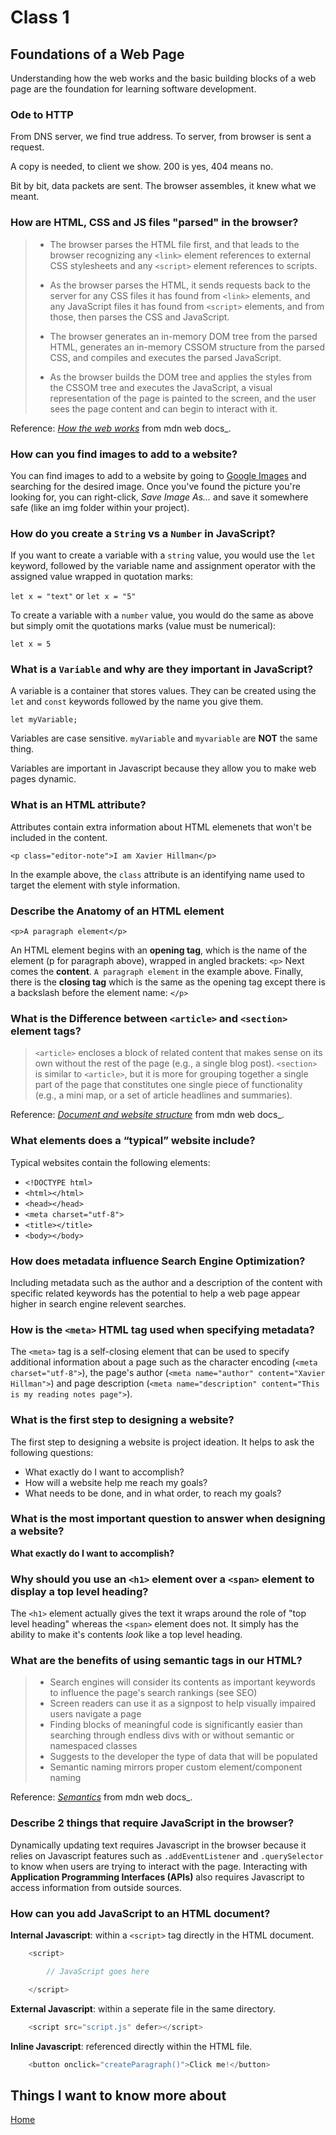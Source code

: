 # Class 1

## Foundations of a Web Page

Understanding how the web works and the basic building blocks of a web page are the foundation for learning software development.

### Ode to HTTP

From DNS server, we find true address.
To server, from browser is sent a request.

A copy is needed, to client we show.
200 is yes, 404 means no.

Bit by bit, data packets are sent.
The browser assembles, it knew what we meant.

### How are HTML, CSS and JS files "parsed" in the browser?

> - The browser parses the HTML file first, and that leads to the browser recognizing any `<link>` element references to external CSS stylesheets and any `<script>` element references to scripts.
>
> - As the browser parses the HTML, it sends requests back to the server for any CSS files it has found from `<link>` elements, and any JavaScript files it has found from `<script>` elements, and from those, then parses the CSS and JavaScript.
>
> - The browser generates an in-memory DOM tree from the parsed HTML, generates an in-memory CSSOM structure from the parsed CSS, and compiles and executes the parsed JavaScript.
>
> - As the browser builds the DOM tree and applies the styles from the CSSOM tree and executes the JavaScript, a visual representation of the page is painted to the screen, and the user sees the page content and can begin to interact with it.

Reference: [*How the web works*](https://developer.mozilla.org/en-US/docs/Learn/Getting_started_with_the_web/How_the_Web_works) from mdn web docs_.

### How can you find images to add to a website?

You can find images to add to a website by going to [Google Images](https://www.google.com/imghp?hl=en&ogbl) and searching for the desired image. Once you've found the picture you're looking for, you can right-click, *Save Image As...* and save it somewhere safe (like an img folder within your project).

### How do you create a `String` vs a `Number` in JavaScript?

If you want to create a variable with a `string` value, you would use the `let` keyword, followed by the variable name and assignment operator with the assigned value wrapped in quotation marks:

 `let x = "text"` or `let x = "5"`

To create a variable with a `number` value, you would do the same as above but simply omit the quotations marks (value must be numerical):

`let x = 5`

### What is a `Variable` and why are they important in JavaScript?

A variable is a container that stores values. They can be created using the `let` and `const` keywords followed by the name you give them.

`let myVariable;`

Variables are case sensitive. `myVariable` and `myvariable` are **NOT** the same thing.

Variables are important in Javascript because they allow you to make web pages dynamic.

### What is an HTML attribute?

Attributes contain extra information about HTML elemenets that won't be included in the content.

`<p class="editor-note">I am Xavier Hillman</p>`

In the example above, the `class` attribute is an identifying name used to target the element with style information.

### Describe the Anatomy of an HTML element

`<p>A paragraph element</p>`

An HTML element begins with an **opening tag**, which is the name of the element (p for paragraph above), wrapped in angled brackets: `<p>`
Next comes the **content**. `A paragraph element` in the example above.
Finally, there is the **closing tag** which is the same as the opening tag except there is a backslash before the element name: `</p>`

### What is the Difference between `<article>` and `<section>` element tags?

> `<article>` encloses a block of related content that makes sense on its own without the rest of the page (e.g., a single blog post).
> `<section>` is similar to `<article>`, but it is more for grouping together a single part of the page that constitutes one single piece of functionality (e.g., a mini map, or a set of article headlines and summaries).

Reference: [*Document and website structure*](https://developer.mozilla.org/en-US/docs/Learn/HTML/Introduction_to_HTML/Document_and_website_structure#html_for_structuring_content) from mdn web docs_.

### What elements does a “typical” website include?

Typical websites contain the following elements:

- `<!DOCTYPE html>`
- `<html></html>`
- `<head></head>`
- `<meta charset="utf-8">`
- `<title></title>`
- `<body></body>`

### How does metadata influence Search Engine Optimization?

Including metadata such as the author and a description of the content with specific related keywords has the potential to help a web page appear higher in search engine relevent searches.

### How is the `<meta>` HTML tag used when specifying metadata?

The `<meta>` tag is a self-closing element that can be used to specify additional information about a page such as the character encoding (`<meta charset="utf-8">`), the page's author (`<meta name="author" content="Xavier Hillman">`) and page description (`<meta name="description" content="This is my reading notes page">`).

### What is the first step to designing a website?

The first step to designing a website is project ideation. It helps to ask the following questions:

- What exactly do I want to accomplish?
- How will a website help me reach my goals?
- What needs to be done, and in what order, to reach my goals?

### What is the most important question to answer when designing a website?

**What exactly do I want to accomplish?**

### Why should you use an `<h1>` element over a `<span>` element to display a top level heading?

The `<h1>` element actually gives the text it wraps around the role of "top level heading" whereas the `<span>` element does not. It simply has the ability to make it's contents *look* like a top level heading.

### What are the benefits of using semantic tags in our HTML?

> - Search engines will consider its contents as important keywords to influence the page's search rankings (see SEO)
> - Screen readers can use it as a signpost to help visually impaired users navigate a page
> - Finding blocks of meaningful code is significantly easier than searching through endless divs with or without semantic or namespaced classes
> - Suggests to the developer the type of data that will be populated
> - Semantic naming mirrors proper custom element/component naming

Reference: [*Semantics*](https://developer.mozilla.org/en-US/docs/Glossary/Semantics) from mdn web docs_.

### Describe 2 things that require JavaScript in the browser?

Dynamically updating text requires Javascript in the browser because it relies on Javascript features such as `.addEventListener` and `.querySelector` to know when users are trying to interact with the page. Interacting with **Application Programming Interfaces (APIs)** also requires Javascript to access information from outside sources.

### How can you add JavaScript to an HTML document?

**Internal Javascript**: within a `<script>` tag directly in the HTML document.

```javascript
    <script>

        // JavaScript goes here

    </script>
```

**External Javascript**: within a seperate file in the same directory.

```javascript
    <script src="script.js" defer></script>
```

**Inline Javascript**: referenced directly within the HTML file.

```javascript
    <button onclick="createParagraph()">Click me!</button>
```

## Things I want to know more about

[Home](README.md)
